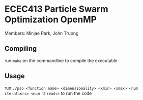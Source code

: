 # ECEC413 Particle Swarm Optimization OpenMP

Members: Minjae Park, John Truong

## Compiling

run `make` on the commandline to compile the executable

## Usage

run `./pso <function name> <dimensionality> <xmin> <xmax> <num iterations> <num threads>` to run the code
